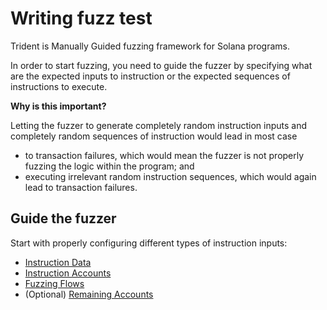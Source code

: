 # Writing fuzz test

Trident is Manually Guided fuzzing framework for Solana programs.

In order to start fuzzing, you need to guide the fuzzer by specifying what are the expected inputs to instruction or the expected sequences of instructions to execute.

**Why is this important?**

Letting the fuzzer to generate completely random instruction inputs and completely random sequences of instruction would lead in most case 

- to transaction failures, which would mean the fuzzer is not properly fuzzing the logic within the program; and
- executing irrelevant random instruction sequences, which would again lead to transaction failures.


## Guide the fuzzer

Start with properly configuring different types of instruction inputs:

- [Instruction Data](./instruction-data.md)
- [Instruction Accounts](./instruction-accounts.md)
- [Fuzzing Flows](./fuzzing-flows.md)
- (Optional) [Remaining Accounts](./remaining-accounts.md)
